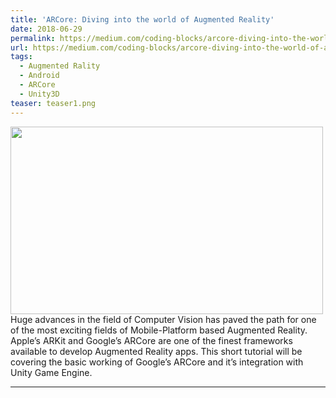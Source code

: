 ```yaml
---
title: 'ARCore: Diving into the world of Augmented Reality'
date: 2018-06-29
permalink: https://medium.com/coding-blocks/arcore-diving-into-the-world-of-augmented-reality-31ba228d8530
url: https://medium.com/coding-blocks/arcore-diving-into-the-world-of-augmented-reality-31ba228d8530
tags:
  - Augmented Rality
  - Android
  - ARCore
  - Unity3D
teaser: teaser1.png
---
```


<!-- ![Alt text](https://shivangchopra11.github.io/images/teaser1.png) \ -->
<img src="https://shivangchopra11.github.io/images/teaser1.png" width="500" height="300" />
Huge advances in the field of Computer Vision has paved the path for one of the most exciting fields of Mobile-Platform based Augmented Reality. Apple’s ARKit and Google’s ARCore are one of the finest frameworks available to develop Augmented Reality apps. This short tutorial will be covering the basic working of Google’s ARCore and it’s integration with Unity Game Engine.

---

